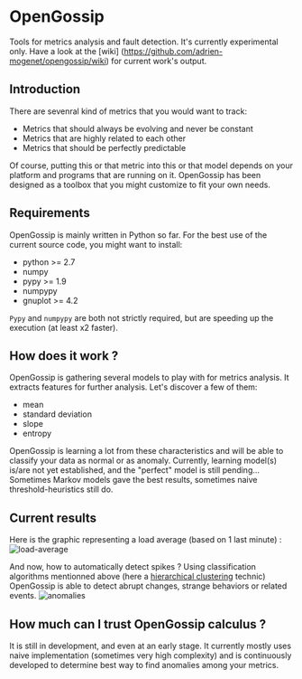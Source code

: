 OpenGossip
==========

Tools for metrics analysis and fault detection. It's currently experimental only. Have a look at the [wiki]
(https://github.com/adrien-mogenet/opengossip/wiki) for current work's output.


## Introduction
There are sevenral kind of metrics that you would want to track:
  * Metrics that should always be evolving and never be constant
  * Metrics that are highly related to each other
  * Metrics that should be perfectly predictable

Of course, putting this or that metric into this or that model depends on your platform and 
programs that are running on it. OpenGossip has been designed as a toolbox that you might customize to fit your
own needs.


## Requirements
OpenGossip is mainly written in Python so far. For the best use of the current source code, you might want to install:
  * python >= 2.7
  * numpy
  * pypy >= 1.9
  * numpypy
  * gnuplot >= 4.2

`Pypy` and `numpypy` are both not strictly required, but are speeding up the execution (at least x2 faster).


## How does it work ?
OpenGossip is gathering several models to play with for metrics analysis. It extracts features for further analysis.
Let's discover a few of them:
  * mean
  * standard deviation
  * slope
  * entropy

OpenGossip is learning a lot from these characteristics and will be able to classify your data as normal or
as anomaly. Currently, learning model(s) is/are not yet established, and the "perfect" model is still pending... 
Sometimes Markov models gave the best results, sometimes naive threshold-heuristics still do.


## Current results
Here is the graphic representing a load average (based on 1 last minute) :
![load-average](https://dl.dropbox.com/u/720826/opengossip/load-avg-1min/original-serie.png)

And now, how to automatically detect spikes ? Using classification algorithms mentionned above (here a
[hierarchical clustering](http://en.wikipedia.org/wiki/Hierarchical_clustering) technic) OpenGossip is able to 
detect abrupt changes, strange behaviors or related events.
![anomalies](https://dl.dropbox.com/u/720826/opengossip/load-avg-1min/anomalies.png)


## How much can I trust OpenGossip calculus ?
It is still in development, and even at an early stage. It currently mostly uses naive implementation (sometimes
very high complexity) and is continuously developed to determine best way to find anomalies among your metrics.